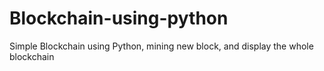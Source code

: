 # Blockchain-using-python
Simple Blockchain using Python, mining new block, and display the whole blockchain
